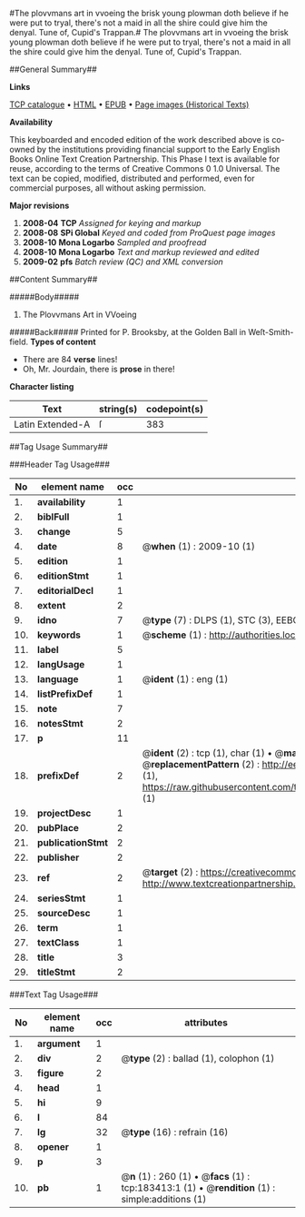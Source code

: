 #The plovvmans art in vvoeing the brisk young plowman doth believe if he were put to tryal, there's not a maid in all the shire could give him the denyal. Tune of, Cupid's Trappan.#
The plovvmans art in vvoeing the brisk young plowman doth believe if he were put to tryal, there's not a maid in all the shire could give him the denyal. Tune of, Cupid's Trappan.

##General Summary##

**Links**

[TCP catalogue](http://www.ota.ox.ac.uk/tcp/)  • 
[HTML](http://tei.it.ox.ac.uk/tcp/Texts-HTML/free/B04/B04739.html)  • 
[EPUB](http://tei.it.ox.ac.uk/tcp/Texts-EPUB/free/B04/B04739.epub) • 
[Page images (Historical Texts)](https://data.historicaltexts.jisc.ac.uk/view?pubId=eebo-99887259e&pageId=eebo-99887259e-183413-1)

**Availability**

This keyboarded and encoded edition of the
	       work described above is co-owned by the institutions
	       providing financial support to the Early English Books
	       Online Text Creation Partnership. This Phase I text is
	       available for reuse, according to the terms of Creative
	       Commons 0 1.0 Universal. The text can be copied,
	       modified, distributed and performed, even for
	       commercial purposes, all without asking permission.

**Major revisions**

1. __2008-04__ __TCP__ *Assigned for keying and markup*
1. __2008-08__ __SPi Global__ *Keyed and coded from ProQuest page images*
1. __2008-10__ __Mona Logarbo__ *Sampled and proofread*
1. __2008-10__ __Mona Logarbo__ *Text and markup reviewed and edited*
1. __2009-02__ __pfs__ *Batch review (QC) and XML conversion*

##Content Summary##

#####Body#####

1. The Plovvmans Art in VVoeing

#####Back#####
Printed for P. Brooksby, at the Golden Ball in Weſt-Smith-field.
**Types of content**

  * There are 84 **verse** lines!
  * Oh, Mr. Jourdain, there is **prose** in there!

**Character listing**


|Text|string(s)|codepoint(s)|
|---|---|---|
|Latin Extended-A|ſ|383|

##Tag Usage Summary##

###Header Tag Usage###

|No|element name|occ|attributes|
|---|---|---|---|
|1.|__availability__|1||
|2.|__biblFull__|1||
|3.|__change__|5||
|4.|__date__|8| @__when__ (1) : 2009-10 (1)|
|5.|__edition__|1||
|6.|__editionStmt__|1||
|7.|__editorialDecl__|1||
|8.|__extent__|2||
|9.|__idno__|7| @__type__ (7) : DLPS (1), STC (3), EEBO-CITATION (1), PROQUEST (1), VID (1)|
|10.|__keywords__|1| @__scheme__ (1) : http://authorities.loc.gov/ (1)|
|11.|__label__|5||
|12.|__langUsage__|1||
|13.|__language__|1| @__ident__ (1) : eng (1)|
|14.|__listPrefixDef__|1||
|15.|__note__|7||
|16.|__notesStmt__|2||
|17.|__p__|11||
|18.|__prefixDef__|2| @__ident__ (2) : tcp (1), char (1)  •  @__matchPattern__ (2) : ([0-9\-]+):([0-9IVX]+) (1), (.+) (1)  •  @__replacementPattern__ (2) : http://eebo.chadwyck.com/downloadtiff?vid=$1&page=$2 (1), https://raw.githubusercontent.com/textcreationpartnership/Texts/master/tcpchars.xml#$1 (1)|
|19.|__projectDesc__|1||
|20.|__pubPlace__|2||
|21.|__publicationStmt__|2||
|22.|__publisher__|2||
|23.|__ref__|2| @__target__ (2) : https://creativecommons.org/publicdomain/zero/1.0/ (1), http://www.textcreationpartnership.org/docs/. (1)|
|24.|__seriesStmt__|1||
|25.|__sourceDesc__|1||
|26.|__term__|1||
|27.|__textClass__|1||
|28.|__title__|3||
|29.|__titleStmt__|2||


###Text Tag Usage###

|No|element name|occ|attributes|
|---|---|---|---|
|1.|__argument__|1||
|2.|__div__|2| @__type__ (2) : ballad (1), colophon (1)|
|3.|__figure__|2||
|4.|__head__|1||
|5.|__hi__|9||
|6.|__l__|84||
|7.|__lg__|32| @__type__ (16) : refrain (16)|
|8.|__opener__|1||
|9.|__p__|3||
|10.|__pb__|1| @__n__ (1) : 260 (1)  •  @__facs__ (1) : tcp:183413:1 (1)  •  @__rendition__ (1) : simple:additions (1)|

